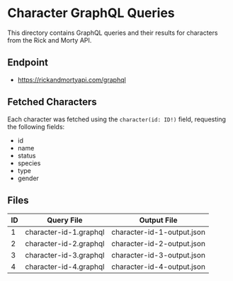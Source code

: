# Character GraphQL Queries

This directory contains GraphQL queries and their results for characters from the Rick and Morty API.

## Endpoint
- https://rickandmortyapi.com/graphql

## Fetched Characters
Each character was fetched using the `character(id: ID!)` field, requesting the following fields:
- id
- name
- status
- species
- type
- gender

## Files
| ID | Query File | Output File |
|----|------------|-------------|
| 1  | character-id-1.graphql | character-id-1-output.json |
| 2  | character-id-2.graphql | character-id-2-output.json |
| 3  | character-id-3.graphql | character-id-3-output.json |
| 4  | character-id-4.graphql | character-id-4-output.json |
